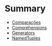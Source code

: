 # Summary

* [Comparações](comparisons.md)
* [Comprehensions](comprehensions.md)
* [Generators](generators.md)
* [NamedTuples](namedtuples.md)
